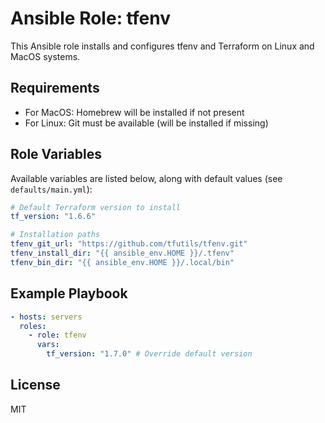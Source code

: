 # Ansible Role: tfenv

This Ansible role installs and configures tfenv and Terraform on Linux and MacOS systems.

## Requirements

- For MacOS: Homebrew will be installed if not present
- For Linux: Git must be available (will be installed if missing)

## Role Variables

Available variables are listed below, along with default values (see `defaults/main.yml`):

```yaml
# Default Terraform version to install
tf_version: "1.6.6"

# Installation paths
tfenv_git_url: "https://github.com/tfutils/tfenv.git"
tfenv_install_dir: "{{ ansible_env.HOME }}/.tfenv"
tfenv_bin_dir: "{{ ansible_env.HOME }}/.local/bin"
```

## Example Playbook

```yaml
- hosts: servers
  roles:
    - role: tfenv
      vars:
        tf_version: "1.7.0" # Override default version
```

## License

MIT
